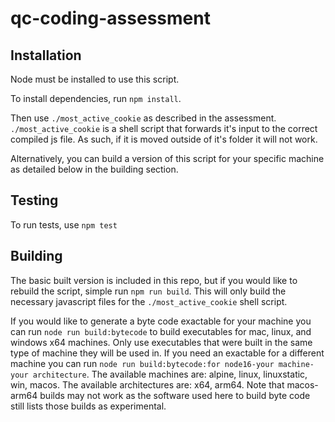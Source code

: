 # qc-coding-assessment
## Installation
Node must be installed to use this script.

To install dependencies, run `npm install`.

Then use `./most_active_cookie` as described in the assessment. `./most_active_cookie` is a shell script that forwards it's input to the correct compiled js file.  As such, if it is moved outside of it's folder it will not work. 

Alternatively, you can build a version of this script for your specific machine as detailed below in the building section.

## Testing
To run tests, use `npm test`

## Building
The basic built version is included in this repo, but if you would like to rebuild the script,
simple run `npm run build`. This will only build the necessary javascript files for the `./most_active_cookie`
shell script. 

If you would like to generate a byte code exactable for your machine you can run
`node run build:bytecode` to build executables for mac, linux, and windows x64 machines. Only use executables that were built in the same type of machine they will be used in. If you need
an exactable for a different machine you can run `node run build:bytecode:for node16-your machine-your architecture`. The available machines are: alpine, linux, linuxstatic, win, macos. The available architectures are: x64, arm64. Note that macos-arm64 builds may not work as the software used here to build byte code still lists those builds as experimental. 